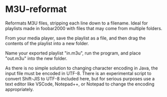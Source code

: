 # M3U-reformat
<p>Reformats M3U files, stripping each line down to a filename. Ideal for playlists made in foobar2000 with files that may come from multiple folders.</p>
<p>From your media player, save the playlist as a file, and then drag the contents of the playlist into a new folder.</p>
<p>Name your exported playlist "in.m3u", run the program, and place "out.m3u" into the new folder.</p>
<p>As there is no simple solution to changing character encoding in Java, the input file must be encoded in UTF-8. There is an experimental script to convert Shift-JIS to UTF-8 included here, but for serious purposes use a text editor like VSCode, Notepad++, or Notepad to change the encoding appropriately.</p>
